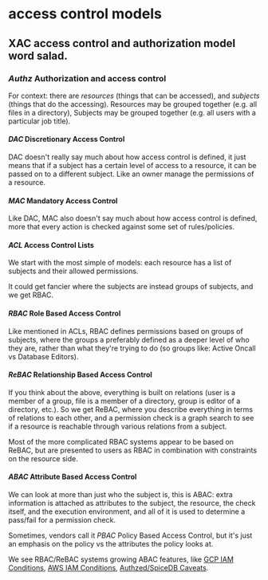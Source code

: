 # access control models

## XAC access control and authorization model word salad.

### _Authz_ Authorization and access control

For context: there are _resources_ (things that can be accessed),
and _subjects_ (things that do the accessing).
Resources may be grouped together (e.g. all files in a directory),
Subjects may be grouped together (e.g. all users with a particular job title).

#### _DAC_ Discretionary Access Control

DAC doesn't really say much about how access control is defined,
it just means that if a subject has a certain level of access to a resource,
it can be passed on to a different subject.
Like an owner manage the permissions of a resource.

#### _MAC_ Mandatory Access Control

Like DAC, MAC also doesn't say much about how access control is defined,
more that every action is checked against some set of rules/policies.

#### _ACL_ Access Control Lists

We start with the most simple of models:
each resource has a list of subjects and their allowed permissions.

It could get fancier where the subjects are instead groups of subjects,
and we get RBAC.

#### _RBAC_ Role Based Access Control

Like mentioned in ACLs,
RBAC defines permissions based on groups of subjects,
where the groups a preferably defined as a deeper level of who they are,
rather than what they're trying to do
(so groups like: Active Oncall vs Database Editors).

#### _ReBAC_ Relationship Based Access Control

If you think about the above,
everything is built on relations
(user is a member of a group, file is a member of a directory, group is editor of a directory, etc.).
So we get ReBAC, where you describe everything in terms of relations to each other,
and a permission check is a graph search to see if a resource is reachable through various relations from a subject.

Most of the more complicated RBAC systems appear to be based on ReBAC,
but are presented to users as RBAC in combination with constraints on the resource side.

#### _ABAC_ Attribute Based Access Control

We can look at more than just who the subject is,
this is ABAC:
extra information is attached as attributes to the subject,
the resource, the check itself, and the execution environment,
and all of it is used to determine a pass/fail for a permission check.

Sometimes, vendors call it _PBAC_ Policy Based Access Control,
but it's just an emphasis on the policy vs the attributes the policy looks at.

We see RBAC/ReBAC systems growing ABAC features,
like [GCP IAM Conditions](https://cloud.google.com/iam/docs/conditions-overview),
[AWS IAM Conditions](https://docs.aws.amazon.com/IAM/latest/UserGuide/reference_policies_elements_condition.html),
[Authzed/SpiceDB Caveats](https://authzed.com/docs/reference/caveats).
